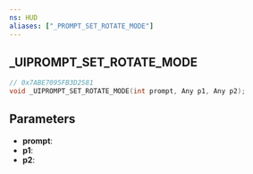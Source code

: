 ```yaml
---
ns: HUD
aliases: ["_PROMPT_SET_ROTATE_MODE"]
---
```

## _UIPROMPT_SET_ROTATE_MODE

```c
// 0x7ABE7095FB3D2581
void _UIPROMPT_SET_ROTATE_MODE(int prompt, Any p1, Any p2);
```

## Parameters
* **prompt**:
* **p1**:
* **p2**:
